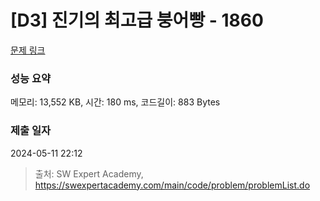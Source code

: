 # [D3] 진기의 최고급 붕어빵 - 1860 

[문제 링크](https://swexpertacademy.com/main/code/problem/problemDetail.do?contestProbId=AV5LsaaqDzYDFAXc) 

### 성능 요약

메모리: 13,552 KB, 시간: 180 ms, 코드길이: 883 Bytes

### 제출 일자

2024-05-11 22:12



> 출처: SW Expert Academy, https://swexpertacademy.com/main/code/problem/problemList.do